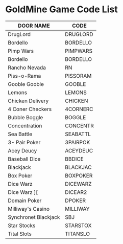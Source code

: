 # GoldMine Game Code List


| DOOR NAME            | CODE     |
|----------------------|----------|
| DrugLord             | DRUGLORD |
| Bordello             | BORDELLO |
| Pimp Wars            | PIMPWARS |
| Bordello             | BORDELLO |
| Rancho Nevada        | RN       |
| Piss-o-Rama          | PISSORAM |
| Gooble Gooble        | GOOBLE   |
| Lemons               | LEMONS   |
| Chicken Delivery     | CHICKEN  |
| 4 Coner Checkers     | 4CORNERC |
| Bubble Boggle        | BOGGLE   |
| Concentration        | CONCENTR |
| Sea Battle           | SEABATTL |
| 3- Pair Poker        | 3PAIRPOK |
| Acey Deucy           | ACEYDEUC |
| Baseball Dice        | BBDICE   |
| Blackjack            | BLACKJAC | 
| Box Poker            | BOXPOKER |
| Dice Warz            | DICEWARZ |
| Dice Warz \]\[       | DICEAR2  |
| Domain Poker         | DPOKER   |
| Milliway's Casino    | MILLIWAY |
| Synchronet Blackjack | SBJ      |
| Star Stocks          | STARSTOX |
| Tital Slots          | TITANSLO |





